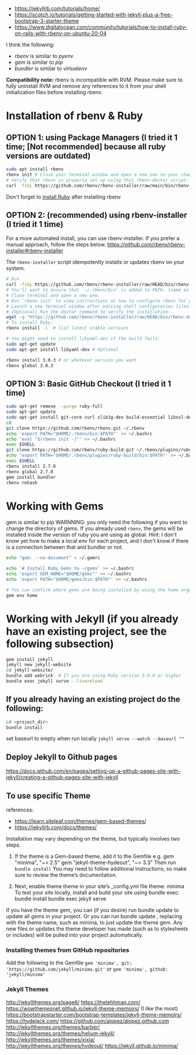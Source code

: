 * https://jekyllrb.com/tutorials/home/
* https://scotch.io/tutorials/getting-started-with-jekyll-plus-a-free-bootstrap-3-starter-theme
* https://www.digitalocean.com/community/tutorials/how-to-install-ruby-on-rails-with-rbenv-on-ubuntu-20-04

I think the following:
* _rbenv_ is similar to _pyenv_
* _gem_ is similar to _pip_
* _bundler_ is similar to _virtualenv_

**Compatibility note:** rbenv is incompatible with RVM. Please make sure to fully uninstall RVM and remove any references to it from your shell initialization files before installing rbenv.

Installation of rbenv & Ruby 
=====================================
OPTION 1: using Package Managers (I tried it 1 time; [Not recommended] because all ruby versions are outdated)
---------------------------------
```bash
sudo apt install rbenv
rbenv init # Close your Terminal window and open a new one so your changes take effect.
# Verify that rbenv is properly set up using this rbenv-doctor script:
curl -fsSL https://github.com/rbenv/rbenv-installer/raw/main/bin/rbenv-doctor | bash
```
Don't forget to [install Ruby](https://github.com/rbenv/rbenv-installer#rbenv-installer) after installing rbenv

OPTION 2: (recommended) using rbenv-installer (I tried it 1 time)
---------
For a more automated install, you can use rbenv-installer. If you prefer a manual approach, follow the steps below.
https://github.com/rbenv/rbenv-installer#rbenv-installer

The `rbenv-installer` script idempotently installs or updates rbenv on your system.

```bash
# Run
curl -fsSL https://github.com/rbenv/rbenv-installer/raw/HEAD/bin/rbenv-installer | bash
# You'll want to ensure that `~/.rbenv/bin' is added to PATH. (same as pyenv)
# Close terminal and open a new one.
# Run `rbenv init' to view instructions on how to configure rbenv for your shell.
# Launch a new terminal window after editing shell configuration files.
# (Optional) Run the doctor command to verify the installation:
wget -q "https://github.com/rbenv/rbenv-installer/raw/HEAD/bin/rbenv-doctor" -O- | bash
# To install Ruby:
rbenv install -l  # list latest stable versions

# You might need to install libyaml-dev if the build fails:
sudo apt-get update
sudo apt-get install libyaml-dev # Optional

rbenv install 3.0.3 # or whatever version you want
rbenv global 3.0.3
```

OPTION 3: Basic GitHub Checkout (I tried it 1 time)
--------------------------------

```sh
sudo apt-get remove --purge ruby-full
sudo apt-get update
sudo apt-get install git-core curl zlib1g-dev build-essential libssl-dev libreadline-dev libyaml-dev libsqlite3-dev sqlite3 libxml2-dev libxslt1-dev libcurl4-openssl-dev software-properties-common libffi-dev
cd
git clone https://github.com/rbenv/rbenv.git ~/.rbenv
echo 'export PATH="$HOME/.rbenv/bin:$PATH"' >> ~/.bashrc
echo 'eval "$(rbenv init -)"' >> ~/.bashrc
exec $SHELL
git clone https://github.com/rbenv/ruby-build.git ~/.rbenv/plugins/ruby-build
echo 'export PATH="$HOME/.rbenv/plugins/ruby-build/bin:$PATH"' >> ~/.bashrc
exec $SHELL
rbenv install 2.7.0
rbenv global 2.7.0
gem install bundler
rbenv rehash
```

Working with Gems
==================
gem is similar to pip
WARNNING: you only need the following if you want to change the directory of gems. If you already used `rbenv`, the gems will be installed inside the
version of ruby you are using as global. Hint: I don't know yet how to make a local env for each project, and I don't know if there is a connection between that and bundler or not.

```bash
echo "gem: --no-document" > ~/.gemrc

echo '# Install Ruby Gems to ~/gems' >> ~/.bashrc
echo 'export GEM_HOME="$HOME/gems"' >> ~/.bashrc
echo 'export PATH="$HOME/gems/bin:$PATH"' >> ~/.bashrc

# You can confirm where gems are being installed by using the home argument, like this:
gem env home
```

Working with Jekyll (if you already have an existing project, see the following subsection)
====================
```sh
gem install jekyll
jekyll new jekyll-website
cd jekyll-website/
bundle add webrick  # If you are using Ruby version 3.0.0 or higher
bundle exec jekyll serve --livereload
```
If you already having an existing project do the following:
---------
```sh
cd <project_dir>
bundle install
```

set baseurl to empty when run locally
`jekyll serve --watch --baseurl ""`

## Deploy Jekyll to Github pages
https://docs.github.com/en/pages/setting-up-a-github-pages-site-with-jekyll/creating-a-github-pages-site-with-jekyll


To use specific Theme  
-----------------------
references:
* https://learn.siteleaf.com/themes/gem-based-themes/
* https://jekyllrb.com/docs/themes/

Installation may vary depending on the theme, but typically involves two steps.
1) If the theme is a Gem-based theme, add it to the Gemfile e.g.
gem "minima", "~> 2.5"
gem "jekyll-theme-hydeout", "~> 3.3"
Then run 
`bundle install`
You may need to follow additional instructions, so make sure to review the theme’s documentation.

2) Next, enable theme theme in your site’s _config.yml file
theme: minima
To test your site locally, install and build your site using bundle exec:
bundle install
bundle exec jekyll serve

If you have the theme gem, you can (if you desire) run bundle update to update all gems in your project. Or you can 
run bundle update <THEME>, replacing <THEME> with the theme name, such as minima, to just update the theme gem. Any 
new files or updates the theme developer has made (such as to stylesheets or includes) will be pulled into your 
project automatically.

### Installing themes from GitHub repositories
Add the following to the Gemfile 
`gem 'minima', git: 'https://github.com/jekyll/minima.git'`
or
`gem 'minima', github: 'jekyll/minima'`


### Jekyll Themes
http://jekyllthemes.org/page6/
https://thelehhman.com/
https://wowthemesnet.github.io/jekyll-theme-memoirs/ (I like the most)
https://bootstrapstarter.com/bootstrap-templates/jekyll-theme-memoirs/
https://hydejack.com/
https://github.com/alopez/alopez.github.com
http://jekyllthemes.org/themes/barber/
http://jekyllthemes.org/themes/helium-jekyll/
http://jekyllthemes.org/themes/xixia/
http://jekyllthemes.org/themes/hydeout/
https://jekyll.github.io/minima/

